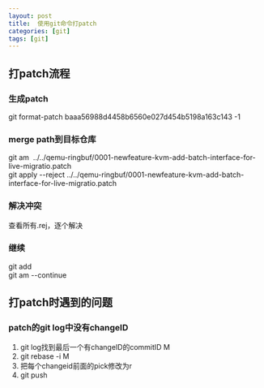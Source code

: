 ```yaml
---
layout: post
title:  使用git命令打patch
categories: [git]
tags: [git]
---
```


## 打patch流程
### 生成patch
git format-patch baaa56988d4458b6560e027d454b5198a163c143 -1  
### merge path到目标仓库
git am  ../../qemu-ringbuf/0001-newfeature-kvm-add-batch-interface-for-live-migratio.patch  
git apply --reject ../../qemu-ringbuf/0001-newfeature-kvm-add-batch-interface-for-live-migratio.patch  
### 解决冲突
查看所有.rej，逐个解决  
### 继续
git add  
git am --continue  

## 打patch时遇到的问题
### patch的git log中没有changeID
1. git log找到最后一个有changeID的commitID M  
2. git rebase -i M  
3. 把每个changeid前面的pick修改为r  
4. git push  
